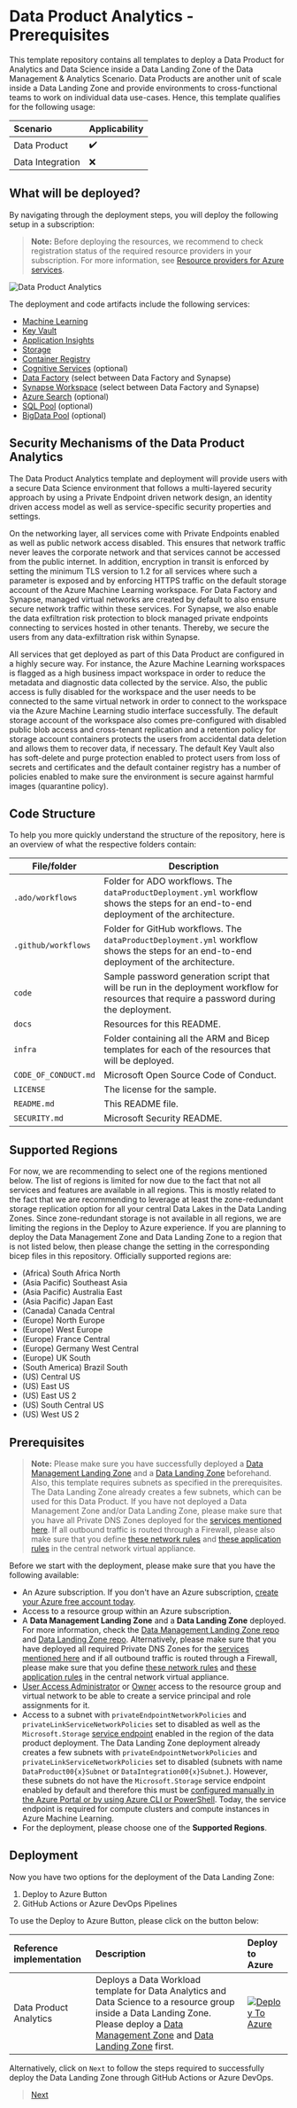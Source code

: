 # Data Product Analytics - Prerequisites

This template repository contains all templates to deploy a Data Product for Analytics and Data Science inside a Data Landing Zone of the Data Management & Analytics Scenario. Data Products are another unit of scale inside a Data Landing Zone and provide environments to cross-functional teams to work on individual data use-cases. Hence, this template qualifies for the following usage:

| Scenario         | Applicability      |
|:-----------------|:-------------------|
| Data Product     | :heavy_check_mark: |
| Data Integration | :x:                |

## What will be deployed?

By navigating through the deployment steps, you will deploy the following setup in a subscription:

> **Note:** Before deploying the resources, we recommend to check registration status of the required resource providers in your subscription. For more information, see [Resource providers for Azure services](https://docs.microsoft.com/azure/azure-resource-manager/management/resource-providers-and-types).

![Data Product Analytics](/docs/images/ProductAnalytics.png)

The deployment and code artifacts include the following services:

- [Machine Learning](https://azure.microsoft.com/services/machine-learning/)
- [Key Vault](https://docs.microsoft.com/azure/key-vault/general)
- [Application Insights](https://docs.microsoft.com/azure/azure-monitor/app/app-insights-overview)
- [Storage](https://azure.microsoft.com/services/storage/)
- [Container Registry](https://azure.microsoft.com/services/container-registry/)
- [Cognitive Services](https://azure.microsoft.com/services/cognitive-services/) (optional)
- [Data Factory](https://docs.microsoft.com/azure/data-factory/) (select between Data Factory and Synapse)
- [Synapse Workspace](https://docs.microsoft.com/azure/synapse-analytics/) (select between Data Factory and Synapse)
- [Azure Search](https://azure.microsoft.com/services/search/) (optional)
- [SQL Pool](https://docs.microsoft.com/azure/synapse-analytics/sql-data-warehouse/sql-data-warehouse-overview-what-is) (optional)
- [BigData Pool](https://docs.microsoft.com/sql/big-data-cluster/concept-data-pool?view=sql-server-ver15) (optional)

## Security Mechanisms of the Data Product Analytics

The Data Product Analytics template and deployment will provide users with a secure Data Science environment that follows a multi-layered security approach by using a Private Endpoint driven network design, an identity driven access model as well as service-specific security properties and settings.

On the networking layer, all services come with Private Endpoints enabled as well as public network access disabled. This ensures that network traffic never leaves the corporate network and that services cannot be accessed from the public internet. In addition, encryption in transit is enforced by setting the minimum TLS version to 1.2 for all services where such a parameter is exposed and by enforcing HTTPS traffic on the default storage account of the Azure Machine Learning workspace. For Data Factory and Synapse, managed virtual networks are created by default to also ensure secure network traffic within these services. For Synapse, we also enable the data exfiltration risk protection to block managed private endpoints connecting to services hosted in other tenants. Thereby, we secure the users from any data-exfiltration risk within Synapse.

All services that get deployed as part of this Data Product are configured in a highly secure way. For instance, the Azure Machine Learning workspaces is flagged as a high business impact workspace in order to reduce the metadata and diagnostic data collected by the service. Also, the public access is fully disabled for the workspace and the user needs to be connected to the same virtual network in order to connect to the workspace via the Azure Machine Learning studio interface successfully. The default storage account of the workspace also comes pre-configured with disabled public blob access and cross-tenant replication and a retention policy for storage account containers protects the users from accidental data deletion and allows them to recover data, if necessary. The default Key Vault also has soft-delete and purge protection enabled to protect users from loss of secrets and certificates and the default container registry has a number of policies enabled to make sure the environment is secure against harmful images (quarantine policy).

## Code Structure

To help you more quickly understand the structure of the repository, here is an overview of what the respective folders contain:

| File/folder                   | Description                                |
| ----------------------------- | ------------------------------------------ |
| `.ado/workflows`              | Folder for ADO workflows. The `dataProductDeployment.yml` workflow shows the steps for an end-to-end deployment of the architecture. |
| `.github/workflows`           | Folder for GitHub workflows. The `dataProductDeployment.yml` workflow shows the steps for an end-to-end deployment of the architecture. |
| `code`                        | Sample password generation script that will be run in the deployment workflow for resources that require a password during the deployment. |
| `docs`                        | Resources for this README.                 |
| `infra`                       | Folder containing all the ARM and Bicep templates for each of the resources that will be deployed. |
| `CODE_OF_CONDUCT.md`          | Microsoft Open Source Code of Conduct.     |
| `LICENSE`                     | The license for the sample.                |
| `README.md`                   | This README file.                          |
| `SECURITY.md`                 | Microsoft Security README.                 |

## Supported Regions

For now, we are recommending to select one of the regions mentioned below. The list of regions is limited for now due to the fact that not all services and features are available in all regions. This is mostly related to the fact that we are recommending to leverage at least the zone-redundant storage replication option for all your central Data Lakes in the Data Landing Zones. Since zone-redundant storage is not available in all regions, we are limiting the regions in the Deploy to Azure experience. If you are planning to deploy the Data Management Zone and Data Landing Zone to a region that is not listed below, then please change the setting in the corresponding bicep files in this repository. Officially supported regions are:

- (Africa) South Africa North
- (Asia Pacific) Southeast Asia
- (Asia Pacific) Australia East
- (Asia Pacific) Japan East
- (Canada) Canada Central
- (Europe) North Europe
- (Europe) West Europe
- (Europe) France Central
- (Europe) Germany West Central
- (Europe) UK South
- (South America) Brazil South
- (US) Central US
- (US) East US
- (US) East US 2
- (US) South Central US
- (US) West US 2

## Prerequisites

> **Note:** Please make sure you have successfully deployed a [Data Management Landing Zone](https://github.com/Azure/data-management-zone) and a [Data Landing Zone](https://github.com/Azure/data-landing-zone) beforehand. Also, this template requires subnets as specified in the prerequisites. The Data Landing Zone already creates a few subnets, which can be used for this Data Product. If you have not deployed a Data Management Zone and/or Data Landing Zone, please make sure that you have all Private DNS Zones deployed for the [services mentioned here](#what-will-be-deployed). If all outbound traffic is routed through a Firewall, please also make sure that you define [these network rules](https://github.com/Azure/data-management-zone/blob/f28583eee93afb893f6f31a0a8fbf8691c3c8324/infra/modules/services/firewallPolicyRules.bicep#L18-L54) and [these application rules](https://github.com/Azure/data-management-zone/blob/f28583eee93afb893f6f31a0a8fbf8691c3c8324/infra/modules/services/firewallPolicyRules.bicep#L247-L290) in the central network virtual appliance.

Before we start with the deployment, please make sure that you have the following available:

- An Azure subscription. If you don't have an Azure subscription, [create your Azure free account today](https://azure.microsoft.com/free/).
- Access to a resource group within an Azure subscription.
- A **Data Management Landing Zone** and a **Data Landing Zone** deployed. For more information, check the [Data Management Landing Zone repo](https://github.com/Azure/data-management-zone) and [Data Landing Zone repo](https://github.com/Azure/data-landing-zone). Alternatively, please make sure that you have deployed all required Private DNS Zones for the [services mentioned here](#what-will-be-deployed) and if all outbound traffic is routed through a Firewall, please make sure that you define [these network rules](https://github.com/Azure/data-management-zone/blob/f28583eee93afb893f6f31a0a8fbf8691c3c8324/infra/modules/services/firewallPolicyRules.bicep#L18-L54) and [these application rules](https://github.com/Azure/data-management-zone/blob/f28583eee93afb893f6f31a0a8fbf8691c3c8324/infra/modules/services/firewallPolicyRules.bicep#L247-L290) in the central network virtual appliance.
- [User Access Administrator](https://docs.microsoft.com/azure/role-based-access-control/built-in-roles#user-access-administrator) or [Owner](https://docs.microsoft.com/azure/role-based-access-control/built-in-roles#owner) access to the resource group and virtual network to be able to create a service principal and role assignments for it.
- Access to a subnet with `privateEndpointNetworkPolicies` and `privateLinkServiceNetworkPolicies` set to disabled as well as the `Microsoft.Storage` [service endpoint](https://docs.microsoft.com/en-us/azure/virtual-network/virtual-network-service-endpoints-overview#:~:text=%20Service%20endpoints%20provide%20the%20following%20benefits%3A%20,public%20IP%20addresses%20in%20your%20virtual...%20More%20) enabled in the region of the data product deployment. The Data Landing Zone deployment already creates a few subnets with `privateEndpointNetworkPolicies` and `privateLinkServiceNetworkPolicies` set to disabled (subnets with name `DataProduct00{x}Subnet` or `DataIntegration00{x}Subnet`.). However, these subnets do not have the `Microsoft.Storage` service endpoint enabled by default and therefore this must be [configured manually in the Azure Portal or by using Azure CLI or PowerShell](https://docs.microsoft.com/en-us/azure/virtual-network/tutorial-restrict-network-access-to-resources#enable-a-service-endpoint). Today, the service endpoint is required for compute clusters and compute instances in Azure Machine Learning.
- For the deployment, please choose one of the **Supported Regions**.

## Deployment

Now you have two options for the deployment of the Data Landing Zone:

1. Deploy to Azure Button
2. GitHub Actions or Azure DevOps Pipelines

To use the Deploy to Azure Button, please click on the button below:

| Reference implementation   | Description | Deploy to Azure |
|:---------------------------|:------------|:----------------|
| Data Product Analytics     | Deploys a Data Workload template for Data Analytics and Data Science to a resource group inside a Data Landing Zone. Please deploy a [Data Management Zone](https://github.com/Azure/data-management-zone) and [Data Landing Zone](https://github.com/Azure/data-landing-zone) first. |[![Deploy To Azure](https://aka.ms/deploytoazurebutton)](https://portal.azure.com/#blade/Microsoft_Azure_CreateUIDef/CustomDeploymentBlade/uri/https%3A%2F%2Fraw.githubusercontent.com%2FAzure%2Fdata-product-analytics%2Fmain%2Finfra%2Fmain.json/uiFormDefinitionUri/https%3A%2F%2Fraw.githubusercontent.com%2FAzure%2Fdata-product-analytics%2Fmain%2Fdocs%2Freference%2Fportal.dataProduct.json) | [Repository](https://github.com/Azure/data-product-analytics) |

Alternatively, click on `Next` to follow the steps required to successfully deploy the Data Landing Zone through GitHub Actions or Azure DevOps.

>[Next](/docs/EnterpriseScaleAnalytics-CreateRepository.md)
